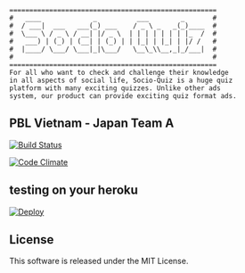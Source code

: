 ```text
====================================================
#   ____             _          ___        _       #
#  / ___|  ___   ___(_) ___    / _ \ _   _(_)____  #
#  \___ \ / _ \ / __| |/ _ \  | | | | | | | |_  /  #
#   ___) | (_) | (__| | (_) | | |_| | |_| | |/ /   #
#  |____/ \___/ \___|_|\___/   \__\_\\__,_|_/___|  #
#                                                  #
==================================================== 
For all who want to check and challenge their knowledge 
in all aspects of social life, Socio-Quiz is a huge quiz 
platform with many exciting quizzes. Unlike other ads 
system, our product can provide exciting quiz format ads.
```


## PBL Vietnam - Japan Team A
[![Build Status](https://travis-ci.org/SocioQuiz/socio_quiz.svg?branch=master)](https://travis-ci.org/SocioQuiz/socio_quiz)

[![Code Climate](https://codeclimate.com/github/SocioQuiz/socio_quiz/badges/gpa.svg)](https://codeclimate.com/github/SocioQuiz/socio_quiz)

## testing on your heroku
[![Deploy](https://www.herokucdn.com/deploy/button.png)](https://heroku.com/deploy)

## License
This software is released under the MIT License.
